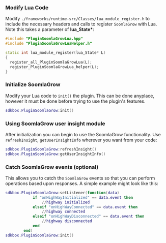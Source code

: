 ### Modify Lua Code
Modify `./frameworks/runtime-src/Classes/lua_module_register.h` to include the necessary headers and calls to register `SoomlaGrow` with Lua. Note this takes a parameter of __lua_State*__:
```cpp
#include "PluginSoomlaGrowLua.hpp"
#include "PluginSoomlaGrowLuaHelper.h"
```
```cpp
static int lua_module_register(lua_State* L)
{
  register_all_PluginSoomlaGrowLua(L);
  register_PluginSoomlaGrowLua_helper(L);
}
```

### Initialize SoomlaGrow
Modify your Lua code to `init()` the plugin. This can be done anyplace, however it must be done before trying to use the plugin's features.
```lua
sdkbox.PluginSoomlaGrow:init()
```

### Using SoomlaGrow user insight module
After initialization you can begin to use the SoomlaGrow functionality. Use `refreshInsight`, `getUserInsightInfo` wherever you want from your code:
```lua
sdkbox.PluginSoomlaGrow:refreshInsight()
sdkbox.PluginSoomlaGrow:getUserInsightInfo()
```

### Catch SoomlaGrow events (optional)
This allows you to catch the `SoomlaGrow` events so that you can perform operations based upon responses. A simple example might look like this:
```lua
sdkbox.PluginSoomlaGrow:setListener(function(data)
            if "onHighWayInitialized" == data.event then
                //highway initialized
            elseif "onHighWayConnected" == data.event then
                //highway connected
            elseif "onHighWayDisconnected" == data.event then
                //highway disconnected
            end
        end)
sdkbox.PluginSoomlaGrow:init()
```
